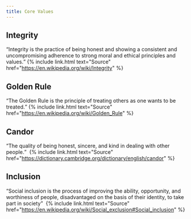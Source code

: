 ```yaml
---
title: Core Values
---
```

## Integrity

<q cite="https://en.wikipedia.org/wiki/Integrity">Integrity is the practice of
  being honest and showing a consistent and
  uncompromising adherence to strong moral and ethical principles and values.</q>&nbsp;{% include link.html text="Source" href="https://en.wikipedia.org/wiki/Integrity" %}

## Golden Rule
<q cite="https://en.wikipedia.org/wiki/Golden_Rule">The Golden Rule is the
  principle of treating others as one wants to be
  treated.</q>&nbsp;{% include link.html text="Source" href="https://en.wikipedia.org/wiki/Golden_Rule" %}

## Candor
<q cite="https://dictionary.cambridge.org/dictionary/english/candor">The quality
  of being honest, sincere, and kind in dealing with other people.</q>
&nbsp;{% include link.html text="Source" href="https://dictionary.cambridge.org/dictionary/english/candor" %}

## Inclusion
<q cite="https://en.wikipedia.org/wiki/Social_exclusion#Social_inclusion">Social
  inclusion is the process of
  improving the ability, opportunity, and worthiness of people, disadvantaged on
  the basis of their identity,
  to take part in society</q>
&nbsp;{% include link.html text="Source" href="https://en.wikipedia.org/wiki/Social_exclusion#Social_inclusion" %}
